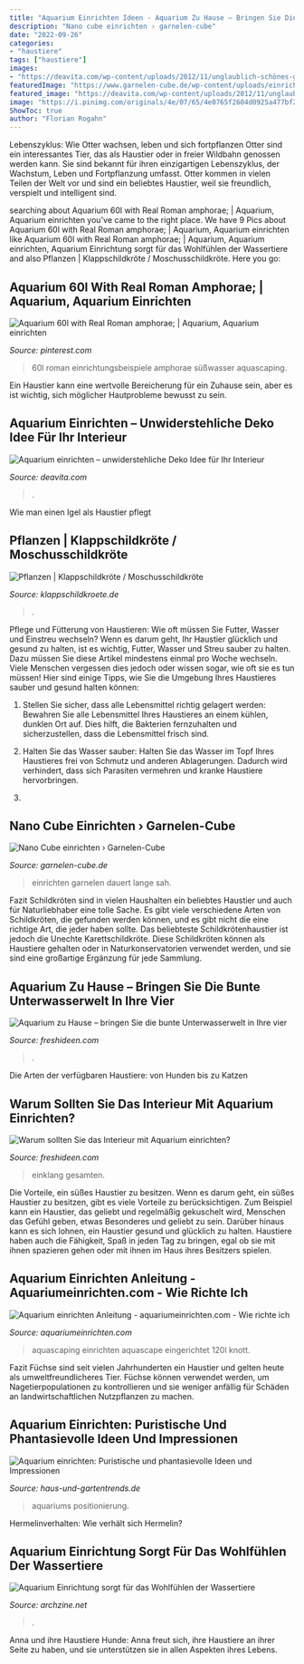 ```yaml
---
title: "Aquarium Einrichten Ideen - Aquarium Zu Hause – Bringen Sie Die Bunte Unterwasserwelt In Ihre Vier"
description: "Nano cube einrichten › garnelen-cube"
date: "2022-09-26"
categories:
- "haustiere"
tags: ["haustiere"]
images:
- "https://deavita.com/wp-content/uploads/2012/11/unglaublich-schönes-großes-Aquarium-Wasserleben.jpg"
featuredImage: "https://www.garnelen-cube.de/wp-content/uploads/einrichten-komplett.jpg"
featured_image: "https://deavita.com/wp-content/uploads/2012/11/unglaublich-schönes-großes-Aquarium-Wasserleben.jpg"
image: "https://i.pinimg.com/originals/4e/07/65/4e0765f2604d0925a477bf2cd6294dbd.jpg"
ShowToc: true
author: "Florian Rogahn"
---
```



Lebenszyklus: Wie Otter wachsen, leben und sich fortpflanzen
Otter sind ein interessantes Tier, das als Haustier oder in freier Wildbahn genossen werden kann. Sie sind bekannt für ihren einzigartigen Lebenszyklus, der Wachstum, Leben und Fortpflanzung umfasst. Otter kommen in vielen Teilen der Welt vor und sind ein beliebtes Haustier, weil sie freundlich, verspielt und intelligent sind.

	

		
searching about Aquarium 60l with Real Roman amphorae; | Aquarium, Aquarium einrichten you've came to the right place. We have 9 Pics about Aquarium 60l with Real Roman amphorae; | Aquarium, Aquarium einrichten like Aquarium 60l with Real Roman amphorae; | Aquarium, Aquarium einrichten, Aquarium Einrichtung sorgt für das Wohlfühlen der Wassertiere and also Pflanzen | Klappschildkröte / Moschusschildkröte. Here you go:
		
    
## Aquarium 60l With Real Roman Amphorae; | Aquarium, Aquarium Einrichten

<img loading=lazy src="https://i.pinimg.com/originals/4e/07/65/4e0765f2604d0925a477bf2cd6294dbd.jpg" onerror="this.onerror=null;this.src='https://tse1.mm.bing.net/th?id=OIP.lnWySaHsfBQNIXs375H1yQHaEM&amp;pid=15.1';" alt="Aquarium 60l with Real Roman amphorae; | Aquarium, Aquarium einrichten">

_Source: pinterest.com_

>60l roman einrichtungsbeispiele amphorae süßwasser aquascaping. 

	

Ein Haustier kann eine wertvolle Bereicherung für ein Zuhause sein, aber es ist wichtig, sich möglicher Hautprobleme bewusst zu sein.

    
## Aquarium Einrichten – Unwiderstehliche Deko Idee Für Ihr Interieur

<img loading=lazy src="https://deavita.com/wp-content/uploads/2012/11/unglaublich-schönes-großes-Aquarium-Wasserleben.jpg" onerror="this.onerror=null;this.src='https://tse4.mm.bing.net/th?id=OIP.G1Y-VQbHTxG6NYTwWTigTAHaGL&amp;pid=15.1';" alt="Aquarium einrichten – unwiderstehliche Deko Idee für Ihr Interieur">

_Source: deavita.com_

>. 

	

Wie man einen Igel als Haustier pflegt

    
## Pflanzen | Klappschildkröte / Moschusschildkröte

<img loading=lazy src="https://www.klappschildkroete.de/weiterleitung/bilder/pflanzen-PICT5733-Edit.jpg" onerror="this.onerror=null;this.src='https://tse1.mm.bing.net/th?id=OIP.TgMKEy9BbQCC_ZB0sVbtFwHaEN&amp;pid=15.1';" alt="Pflanzen | Klappschildkröte / Moschusschildkröte">

_Source: klappschildkroete.de_

>. 

	

Pflege und Fütterung von Haustieren: Wie oft müssen Sie Futter, Wasser und Einstreu wechseln?
Wenn es darum geht, Ihr Haustier glücklich und gesund zu halten, ist es wichtig, Futter, Wasser und Streu sauber zu halten. Dazu müssen Sie diese Artikel mindestens einmal pro Woche wechseln. Viele Menschen vergessen dies jedoch oder wissen sogar, wie oft sie es tun müssen! Hier sind einige Tipps, wie Sie die Umgebung Ihres Haustieres sauber und gesund halten können:
1. Stellen Sie sicher, dass alle Lebensmittel richtig gelagert werden: Bewahren Sie alle Lebensmittel Ihres Haustieres an einem kühlen, dunklen Ort auf. Dies hilft, die Bakterien fernzuhalten und sicherzustellen, dass die Lebensmittel frisch sind.

2. Halten Sie das Wasser sauber: Halten Sie das Wasser im Topf Ihres Haustieres frei von Schmutz und anderen Ablagerungen. Dadurch wird verhindert, dass sich Parasiten vermehren und kranke Haustiere hervorbringen.

3.

    
## Nano Cube Einrichten › Garnelen-Cube

<img loading=lazy src="https://www.garnelen-cube.de/wp-content/uploads/einrichten-komplett.jpg" onerror="this.onerror=null;this.src='https://tse2.mm.bing.net/th?id=OIP.DIh0j8Hib22z4sFosp0OzQHaJ4&amp;pid=15.1';" alt="Nano Cube einrichten › Garnelen-Cube">

_Source: garnelen-cube.de_

>einrichten garnelen dauert lange sah. 

	

Fazit
Schildkröten sind in vielen Haushalten ein beliebtes Haustier und auch für Naturliebhaber eine tolle Sache. Es gibt viele verschiedene Arten von Schildkröten, die gefunden werden können, und es gibt nicht die eine richtige Art, die jeder haben sollte. Das beliebteste Schildkrötenhaustier ist jedoch die Unechte Karettschildkröte. Diese Schildkröten können als Haustiere gehalten oder in Naturkonservatorien verwendet werden, und sie sind eine großartige Ergänzung für jede Sammlung.

    
## Aquarium Zu Hause – Bringen Sie Die Bunte Unterwasserwelt In Ihre Vier

<img loading=lazy src="https://freshideen.com/wp-content/uploads/2021/01/Aquarium-zu-Hause-deko-ideen.png" onerror="this.onerror=null;this.src='https://tse4.mm.bing.net/th?id=OIP.xo6h5QvLdH5Byx1Fad7eGgHaJ4&amp;pid=15.1';" alt="Aquarium zu Hause – bringen Sie die bunte Unterwasserwelt in Ihre vier">

_Source: freshideen.com_

>. 

	

Die Arten der verfügbaren Haustiere: von Hunden bis zu Katzen

    
## Warum Sollten Sie Das Interieur Mit Aquarium Einrichten?

<img loading=lazy src="https://freshideen.com/wp-content/uploads/2016/06/aquarium-eirichten-design-atmosphäre-einrichtungsbeispiele-wandgestaltung-weißes-mobiliar.jpg" onerror="this.onerror=null;this.src='https://tse1.mm.bing.net/th?id=OIP.ItLGvjEvb934Xi4MPMU6dQHaFi&amp;pid=15.1';" alt="Warum sollten Sie das Interieur mit Aquarium einrichten?">

_Source: freshideen.com_

>einklang gesamten. 

	

Die Vorteile, ein süßes Haustier zu besitzen.
Wenn es darum geht, ein süßes Haustier zu besitzen, gibt es viele Vorteile zu berücksichtigen. Zum Beispiel kann ein Haustier, das geliebt und regelmäßig gekuschelt wird, Menschen das Gefühl geben, etwas Besonderes und geliebt zu sein. Darüber hinaus kann es sich lohnen, ein Haustier gesund und glücklich zu halten. Haustiere haben auch die Fähigkeit, Spaß in jeden Tag zu bringen, egal ob sie mit ihnen spazieren gehen oder mit ihnen im Haus ihres Besitzers spielen.

    
## Aquarium Einrichten Anleitung - Aquariumeinrichten.com - Wie Richte Ich

<img loading=lazy src="http://www.aquariumeinrichten.com/content/image/px1200-content/ok-aquascape-einrichtung.jpg" onerror="this.onerror=null;this.src='https://tse1.mm.bing.net/th?id=OIP.ZpZ7JPhA0dtt9bAvKQnEnQHaEU&amp;pid=15.1';" alt="Aquarium einrichten Anleitung - aquariumeinrichten.com - Wie richte ich">

_Source: aquariumeinrichten.com_

>aquascaping einrichten aquascape eingerichtet 120l knott. 

	

Fazit
Füchse sind seit vielen Jahrhunderten ein Haustier und gelten heute als umweltfreundlicheres Tier. Füchse können verwendet werden, um Nagetierpopulationen zu kontrollieren und sie weniger anfällig für Schäden an landwirtschaftlichen Nutzpflanzen zu machen.

    
## Aquarium Einrichten: Puristische Und Phantasievolle Ideen Und Impressionen

<img loading=lazy src="https://www.haus-und-gartentrends.de/wp-content/uploads/2016/06/Aquarium_Einrichten.jpg" onerror="this.onerror=null;this.src='https://tse2.mm.bing.net/th?id=OIP.d79x2qrkKUtv_yYO59dyvAHaFj&amp;pid=15.1';" alt="Aquarium einrichten: Puristische und phantasievolle Ideen und Impressionen">

_Source: haus-und-gartentrends.de_

>aquariums positionierung. 

	

Hermelinverhalten: Wie verhält sich Hermelin?

    
## Aquarium Einrichtung Sorgt Für Das Wohlfühlen Der Wassertiere

<img loading=lazy src="https://archzine.net/wp-content/uploads/2016/11/buddha-aquarium-deko-aquarium-mit-bambus-einrichten-großes-viereckiges-aquarium-1.jpg" onerror="this.onerror=null;this.src='https://tse1.mm.bing.net/th?id=OIP.jIZSGE8QD_175JX59YfPDQHaGh&amp;pid=15.1';" alt="Aquarium Einrichtung sorgt für das Wohlfühlen der Wassertiere">

_Source: archzine.net_

>. 

	

Anna und ihre Haustiere Hunde: Anna freut sich, ihre Haustiere an ihrer Seite zu haben, und sie unterstützen sie in allen Aspekten ihres Lebens.


